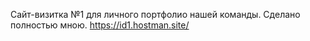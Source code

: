 Сайт-визитка №1 для личного портфолио нашей команды.
Сделано полностью мною.
https://id1.hostman.site/
